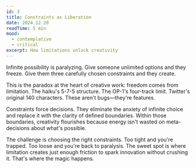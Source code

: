 ```yaml
---
id: 3
title: Constraints as Liberation
date: 2024.12.28
readTime: 5 min
mood:
  - contemplative
  - critical
excerpt: How limitations unlock creativity
---
```

Infinite possibility is paralyzing. Give someone unlimited options and they freeze. Give them three carefully chosen constraints and they create.

This is the paradox at the heart of creative work: freedom comes from limitation. The haiku's 5-7-5 structure. The OP-1's four-track limit. Twitter's original 140 characters. These aren't bugs—they're features.

Constraints force decisions. They eliminate the anxiety of infinite choice and replace it with the clarity of defined boundaries. Within those boundaries, creativity flourishes because energy isn't wasted on meta-decisions about what's possible.

The challenge is choosing the right constraints. Too tight and you're trapped. Too loose and you're back to paralysis. The sweet spot is where limitation creates just enough friction to spark innovation without crushing it. That's where the magic happens.
